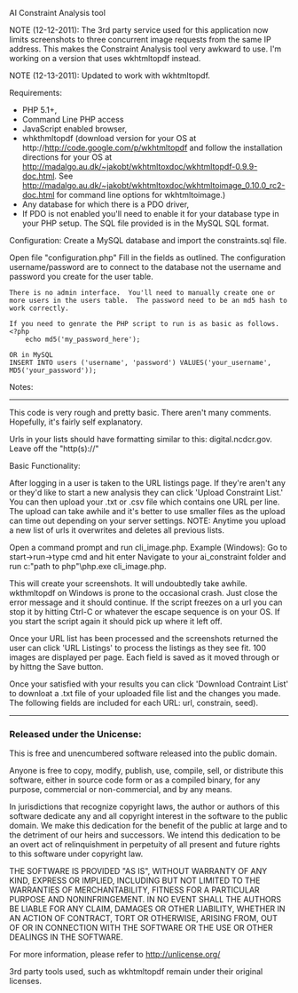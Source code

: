 ﻿AI Constraint Analysis tool

NOTE (12-12-2011):  The 3rd party service used for this application now limits screenshots to three concurrent image requests from the same IP address.  This makes the Constraint Analysis tool very awkward to use.  I'm working on a version that uses wkhtmltopdf instead.

NOTE (12-13-2011): Updated to work with wkhtmltopdf.

Requirements: 

* PHP 5.1+, 
* Command Line PHP access
* JavaScript enabled browser,
* whkthmltopdf (download version for your OS at http://http://code.google.com/p/wkhtmltopdf and follow the installation directions for your OS at http://madalgo.au.dk/~jakobt/wkhtmltoxdoc/wkhtmltopdf-0.9.9-doc.html.  See http://madalgo.au.dk/~jakobt/wkhtmltoxdoc/wkhtmltoimage_0.10.0_rc2-doc.html for command line options for wkhtmltoimage.)
* Any database for which there is a PDO driver, 
* If PDO is not enabled you'll need to enable it for your database type in your PHP setup.  The SQL file provided is in the MySQL SQL format.

Configuration:
Create a MySQL database and import the constraints.sql file.

Open file "configuration.php"
	Fill in the fields as outlined.  The configuration username/password are to connect to the database not the username and password you create for the user table.
	
	There is no admin interface.  You'll need to manually create one or more users in the users table.  The password need to be an md5 hash to work correctly.

	If you need to genrate the PHP script to run is as basic as follows.
	<?php
		echo md5('my_password_here');
		
	OR in MySQL
	INSERT INTO users ('username', 'password') VALUES('your_username', MD5('your_password'));
Notes:

<hr />

This code is very rough and pretty basic.  There aren't many comments.  Hopefully, it's fairly self explanatory.

Urls in your lists should have formatting similar to this: digital.ncdcr.gov.  Leave off the "http(s)://"
 

Basic Functionality:

After logging in a user is taken to the URL listings page.  If they're aren't any or they'd like to start a new analysis they can click 'Upload Constraint List.'  You can then upload your .txt or .csv file which contains one URL per line.  The upload can take awhile and it's better to use smaller files as the upload can time out depending on your server settings.  NOTE: Anytime you upload a new list of urls it overwrites and deletes all previous lists.

Open a command prompt and run cli_image.php.
	Example (Windows):
	 Go to start->run->type cmd and hit enter
	 Navigate to your ai_constraint folder and run c:\"path to php"\php.exe cli_image.php.

This will create your screenshots.  It will undoubtedly take awhile.
wkthmltopdf on Windows is prone to the occasional crash.  Just close the error message and it should continue.  If the script freezes on a url you can stop it by hitting Ctrl-C or whatever the escape sequence is on your OS.  If you start the script again it should pick up where it left off.

Once your URL list has been processed and the screenshots returned the user can click 'URL Listings' to process the listings as they see fit.  100 images are displayed per page.  Each field is saved as it moved through or by hittng the Save button.

Once your satisfied with your results you can click 'Download Contraint List' to downloat a .txt file of your uploaded file list and the changes you made.  The following fields are included for each URL:  url, constrain, seed).

<hr />

<h3>Released under the Unicense:</h3>

This is free and unencumbered software released into the public domain.

Anyone is free to copy, modify, publish, use, compile, sell, or
distribute this software, either in source code form or as a compiled
binary, for any purpose, commercial or non-commercial, and by any
means.

In jurisdictions that recognize copyright laws, the author or authors
of this software dedicate any and all copyright interest in the
software to the public domain. We make this dedication for the benefit
of the public at large and to the detriment of our heirs and
successors. We intend this dedication to be an overt act of
relinquishment in perpetuity of all present and future rights to this
software under copyright law.

THE SOFTWARE IS PROVIDED "AS IS", WITHOUT WARRANTY OF ANY KIND,
EXPRESS OR IMPLIED, INCLUDING BUT NOT LIMITED TO THE WARRANTIES OF
MERCHANTABILITY, FITNESS FOR A PARTICULAR PURPOSE AND NONINFRINGEMENT.
IN NO EVENT SHALL THE AUTHORS BE LIABLE FOR ANY CLAIM, DAMAGES OR
OTHER LIABILITY, WHETHER IN AN ACTION OF CONTRACT, TORT OR OTHERWISE,
ARISING FROM, OUT OF OR IN CONNECTION WITH THE SOFTWARE OR THE USE OR
OTHER DEALINGS IN THE SOFTWARE.

For more information, please refer to <http://unlicense.org/>

<p>3rd party tools used, such as wkhtmltopdf remain under their original licenses.</p>

 